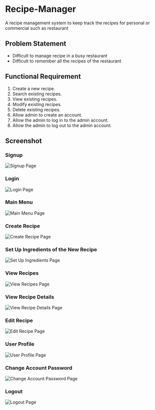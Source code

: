 # Recipe-Manager
A recipe management system to keep track the recipes for personal or commercial such as restaurant

## Problem Statement
- Difficult to manage recipe in a busy restaurant
- Difficult to remember all the recipes of the restaurant

## Functional Requirement
1.	Create a new recipe.
2.	Search existing recipes.
3.	View existing recipes.
4.	Modify existing recipes.
5.	Delete existing recipes.
6.	Allow admin to create an account.
7.	Allow the admin to log in to the admin account.
8.	Allow the admin to log out to the admin account.

## Screenshot
### Signup
![Signup Page](https://github.com/dingwei426/Recipe-Manager/blob/main/screenshot/signup.png)

### Login
![Login Page](https://github.com/dingwei426/Recipe-Manager/blob/main/screenshot/login.png)

### Main Menu
![Main Menu Page](https://github.com/dingwei426/Recipe-Manager/blob/main/screenshot/main_menu.png)

### Create Recipe
![Create Recipe Page](https://github.com/dingwei426/Recipe-Manager/blob/main/screenshot/create_recipe.png)

### Set Up Ingredients of the New Recipe
![Set Up Ingredients Page](https://github.com/dingwei426/Recipe-Manager/blob/main/screenshot/set_recipe_ingredients.png)

### View Recipes
![View Recipes Page](https://github.com/dingwei426/Recipe-Manager/blob/main/screenshot/view_recipes.png)

### View Recipe Details
![View Recipe Details Page](https://github.com/dingwei426/Recipe-Manager/blob/main/screenshot/recipe_page.png)

### Edit Recipe
![Edit Recipe Page](https://github.com/dingwei426/Recipe-Manager/blob/main/screenshot/edit_recipe.png)

### User Profile
![User Profile Page](https://github.com/dingwei426/Recipe-Manager/blob/main/screenshot/user_profile.png)

### Change Account Password
![Change Account Password Page](https://github.com/dingwei426/Recipe-Manager/blob/main/screenshot/change_password.png)

### Logout
![Logout Page](https://github.com/dingwei426/Recipe-Manager/blob/main/screenshot/logout.png)
